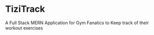 # TiziTrack
A Full Stack MERN Application for Gym Fanatics to Keep track of their workout exercises 
